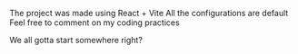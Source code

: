 The project was made using React + Vite
All the configurations are default
Feel free to comment on my coding practices



We all gotta start somewhere right?
